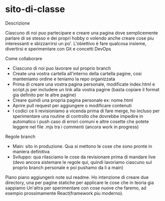# sito-di-classe

Descrizione

Ciascuno di noi puo partecipare e creare una pagina dove semplicemente parlare di se stesso e dei propri hobby
o volendo anche creare cose piu interessanti e sbizzarrirsi un po'.
L'obiettivo è fare qualcosa insieme, divertirsi e sperimentare con Git e concetti DevOps

Come collaborare

- Ciascuno di noi puo lavorare sul proprio branch
- Create una vostra cartella all'interno della cartella pagine, cosi manteniamo ordine e teniamo la repo organizzata
- Prima di creare una vostra pagina personale, modificate index.html e script.js per includere un link alla vostra pagine (basta copiare il format gia definito per le altre pagine)
- Creare quindi una propria pagina personale ex: nome.html
- Aprire pull request per aggiungere o modificare contenuti
- I codici ce li revisioniamo a vicenda prima di fare merge, ho incluso per sperimentare una routine di controllo che dovrebbe impedire in automatico i push
  caso di errori comuni e altre cosette che potete leggere nel file .mjs tra i commenti (ancora work in progress)

Regole branch

- Main: sito in produzione. Qua si mettono le cose che sono pronte in maniera definitiva
- Sviluppo: qua rilasciamo le cose da revisionare prima di mandare live (devo ancora sistemare le regole qui, quindi lavoriamo ciascuno sul proprio branch personale e poi pushamo da li a main)

Piano piano aggiungerò note sul readme. Ho intenzione di creare due directory, una per pagine statiche per applicare le cose che in teoria gia sappiamo
Un'altra per sperimentare con cose nuove che faremo, ad esempio prossimamente React(framework piu moderno).
